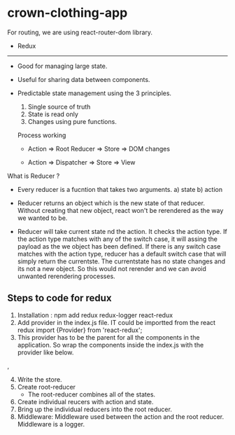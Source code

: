 # crown-clothing-app

For routing, we are using react-router-dom library.

- Redux
-------
- Good for managing large state.
- Useful for sharing data between components.
- Predictable state management using the 3 principles.
  1. Single source of truth
  2. State is read only
  3. Changes using pure functions.

  Process working
  - Action => Root Reducer => Store => DOM changes

  - Action => Dispatcher => Store => View

 What is Reducer ?
 - Every reducer is a fucntion that takes two arguments.
   a) state
   b) action

 - Reducer returns an object which is the new state of that reducer. Without creating that new object, react won't be rerendered as the way we wanted to be.

- Reducer will take current state nd the action. It checks the action type. If the action type matches with any of the switch case, it will assing the payload as the we object has been defined. If there is any switch case matches with the action type, reducer has a default switch case that will simply return the currentste. The currentstate has no state changes and its not a new object. So this would not rerender and we can avoid unwanted rerendering processes.


Steps to code for redux
----------------------
1. Installation : npm add redux redux-logger react-redux
2. Add provider in the index.js file. IT could be importted from the react redux
  import {Provider} from 'react-redux';
3. This provider has to be the parent for all the components in the application. So wrap the components inside the index.js with the provider like below.

  <Provider>
    <BrowserRouter>
      <App />
    </BrowserRouter>
  </Provider>,

4. Write the store.
5. Create root-reducer
   - The root-reducer combines all of the states.
6. Create individual reucers with action and state.
7. Bring up the individual reducers into the root reducer.
8. Middleware: Middleware used between the action and the root reducer.
               Middleware is a logger.
  



